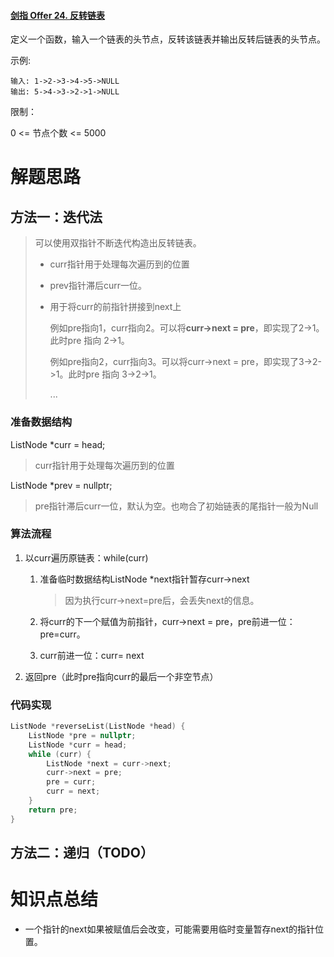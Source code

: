#### [剑指 Offer 24. 反转链表](https://leetcode-cn.com/problems/fan-zhuan-lian-biao-lcof/)

定义一个函数，输入一个链表的头节点，反转该链表并输出反转后链表的头节点。

 

示例:

```
输入: 1->2->3->4->5->NULL
输出: 5->4->3->2->1->NULL
```


限制：

0 <= 节点个数 <= 5000

# 解题思路

## 方法一：迭代法

> 可以使用双指针不断迭代构造出反转链表。
>
> - curr指针用于处理每次遍历到的位置
>
> - prev指针滞后curr一位。
>
> - 用于将curr的前指针拼接到next上
>
>   例如pre指向1，curr指向2。可以将**curr->next = pre**，即实现了2->1。此时pre 指向 2->1。
>
>   例如pre指向2，curr指向3。可以将curr->next = pre，即实现了3->2->1。此时pre 指向 3->2->1。
>
>   ...

### 准备数据结构

ListNode *curr = head;

> curr指针用于处理每次遍历到的位置

ListNode *prev = nullptr;

> pre指针滞后curr一位，默认为空。也吻合了初始链表的尾指针一般为Null

### 算法流程

1. 以curr遍历原链表：while(curr)

   1. 准备临时数据结构ListNode *next指针暂存curr->next

      > 因为执行curr->next=pre后，会丢失next的信息。

   2. 将curr的下一个赋值为前指针，curr->next = pre，pre前进一位：pre=curr。
   3. curr前进一位：curr= next

2. 返回pre（此时pre指向curr的最后一个非空节点）

### 代码实现

```c++
ListNode *reverseList(ListNode *head) {
    ListNode *pre = nullptr;
    ListNode *curr = head;
    while (curr) {
        ListNode *next = curr->next;
        curr->next = pre;
        pre = curr;
        curr = next;
    }
    return pre;
}
```

## 方法二：递归（TODO）



# 知识点总结

- 一个指针的next如果被赋值后会改变，可能需要用临时变量暂存next的指针位置。